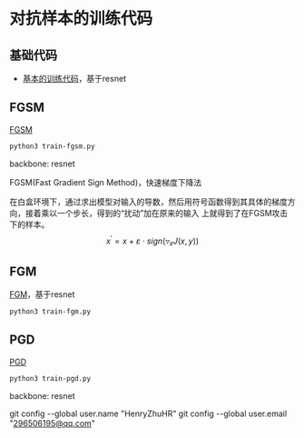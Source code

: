 # 对抗样本的训练代码
## 基础代码
- [基本的训练代码](train.py)，基于resnet

## FGSM
[FGSM](train-fgsm.py)
```bash
python3 train-fgsm.py
```
backbone: resnet

FGSM(Fast Gradient Sign Method)，快速梯度下降法

在白盒环境下，通过求出模型对输入的导数，然后用符号函数得到其具体的梯度方向，接着乘以一个步长，得到的“扰动”加在原来的输入 上就得到了在FGSM攻击下的样本。
$$
x^{'}=x+\varepsilon \cdot sign(\triangledown_x J(x, y))
$$

## FGM
[FGM](train-fgm.py)，基于resnet
```bash
python3 train-fgm.py
```
## PGD
[PGD](train-pgd.py)
```bash
python3 train-pgd.py
```

backbone: resnet

git config --global user.name "HenryZhuHR"
git config --global user.email "296506195@qq.com"